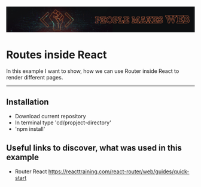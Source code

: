![image](./repo-assets/poster.png)

# Routes inside React

In this example I want to show, how we can use Router inside React to render different pages.

<hr/>

## Installation

- Download current repository
- In terminal type 'cd/propject-directory'
- 'npm install'

## Useful links to discover, what was used in this example

- Router React https://reacttraining.com/react-router/web/guides/quick-start
